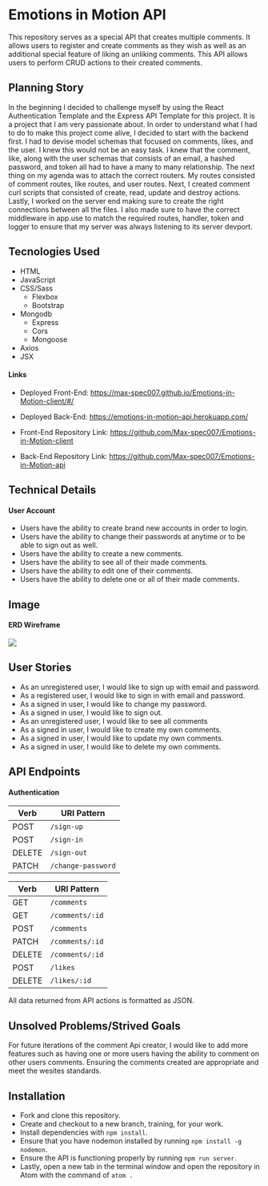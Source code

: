 # Emotions in Motion API
This repository serves as a special API that creates multiple
comments. It allows users to register and create comments as they wish as well
as an additional special feature of liking an unliking comments.
This API allows users to perform CRUD actions to their created comments.
## Planning Story
In the beginning I decided to challenge myself by using the React Authentication
Template and the Express API Template for this project. It is a project that I
am very passionate about. In order to understand what I had to do to make this
project come alive, I decided to start with the backend first. I had to devise
model schemas that focused on comments, likes, and the user. I knew this would
not be an easy task. I knew that the comment, like, along with the user schemas
that consists of an email, a hashed password, and token all had to have a many
to many relationship. The next thing on my agenda was to attach the correct
routers. My routes consisted of comment routes, like routes, and user routes.
Next, I created comment curl scripts that consisted of create, read, update and
destroy actions. Lastly, I worked on the server end making sure to create the
right connections between all the files. I also made sure to have the correct
middleware in app.use to match the required routes, handler, token and logger to
ensure that my server was always listening to its server devport.
## Tecnologies Used
-   HTML
-   JavaScript
-   CSS/Sass
    +   Flexbox
    +   Bootstrap
-   Mongodb
    +   Express
    +   Cors
    +   Mongoose
-   Axios
-   JSX
#### Links
-   Deployed Front-End: <https://max-spec007.github.io/Emotions-in-Motion-client/#/>
-   Deployed Back-End: <https://emotions-in-motion-api.herokuapp.com/>

-   Front-End Repository Link: <https://github.com/Max-spec007/Emotions-in-Motion-client>
-   Back-End Repository Link: <https://github.com/Max-spec007/Emotions-in-Motion-api>
## Technical Details
 #### User Account
-   Users have the ability to create brand new accounts in order to login.
-   Users have the ability to change their passwords at anytime or to be able
    to sign out as well.
-   Users have the ability to create a new comments.
-   Users have the ability to see all of their made comments.
-   Users have the ability to edit one of their comments.
-   Users have the ability to delete one or all of their made comments.
## Image
#### ERD Wireframe
![](https://media.git.generalassemb.ly/user/30432/files/2bfa6f00-1838-11eb-8659-9db2f1e0725a)
## User Stories
-   As an unregistered user, I would like to sign up with email and password.
-   As a registered user, I would like to sign in with email and password.
-   As a signed in user, I would like to change my password.
-   As a signed in user, I would like to sign out.
-   As an unregistered user, I would like to see all comments
-   As a signed in user, I would like to create my own comments.
-   As a signed in user, I would like to update my own comments.
-   As a signed in user, I would like to delete my own comments.
## API Endpoints
#### Authentication
| Verb   | URI Pattern            |
|--------|------------------------|
| POST   | `/sign-up`             |
| POST   | `/sign-in`             |
| DELETE | `/sign-out`            |
| PATCH  | `/change-password`     |

| Verb   | URI Pattern            |
|--------|------------------------|
| GET    | `/comments`            |
| GET    | `/comments/:id`        |
| POST   | `/comments`            |
| PATCH  | `/comments/:id`        |
| DELETE | `/comments/:id`        |
| POST   | `/likes`               |
| DELETE | `/likes/:id`           |

All data returned from API actions is formatted as JSON.
## Unsolved Problems/Strived Goals
For future iterations of the comment Api creator, I would like to add more
features such as having one or more users having the ability to comment on other
users comments. Ensuring the comments created are appropriate and meet the
wesites standards.
## Installation
- Fork and clone this repository.
- Create and checkout to a new branch, training, for your work.
- Install dependencies with `npm install`.
- Ensure that you have nodemon installed by running `npm install -g nodemon`.
- Ensure the API is functioning properly by running `npm run server`.
- Lastly, open a new tab in the terminal window and open the repository in Atom
  with the command of `atom .`
